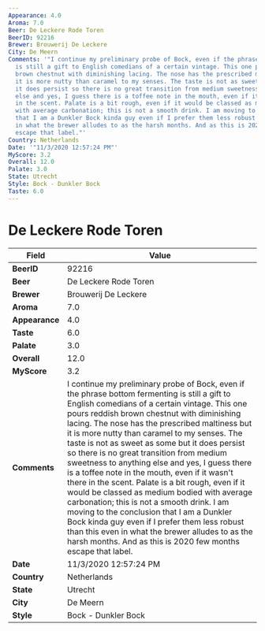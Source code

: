 ```yaml
---
Appearance: 4.0
Aroma: 7.0
Beer: De Leckere Rode Toren
BeerID: 92216
Brewer: Brouwerij De Leckere
City: De Meern
Comments: '"I continue my preliminary probe of Bock, even if the phrase bottom fermenting
  is still a gift to English comedians of a certain vintage. This one pours reddish
  brown chestnut with diminishing lacing. The nose has the prescribed maltiness but
  it is more nutty than caramel to my senses. The taste is not as sweet as some but
  it does persist so there is no great transition from medium sweetness to anything
  else and yes, I guess there is a toffee note in the mouth, even if it wasn''t there
  in the scent. Palate is a bit rough, even if it would be classed as medium bodied
  with average carbonation; this is not a smooth drink. I am moving to the conclusion
  that I am a Dunkler Bock kinda guy even if I prefer them less robust than this even
  in what the brewer alludes to as the harsh months. And as this is 2020 few months
  escape that label."'
Country: Netherlands
Date: '"11/3/2020 12:57:24 PM"'
MyScore: 3.2
Overall: 12.0
Palate: 3.0
State: Utrecht
Style: Bock - Dunkler Bock
Taste: 6.0
---
```


# De Leckere Rode Toren

| Field         | Value |
|---------------|-------|
| **BeerID** | 92216 |
| **Beer** | De Leckere Rode Toren |
| **Brewer** | Brouwerij De Leckere |
| **Aroma** | 7.0 |
| **Appearance** | 4.0 |
| **Taste** | 6.0 |
| **Palate** | 3.0 |
| **Overall** | 12.0 |
| **MyScore** | 3.2 |
| **Comments** | I continue my preliminary probe of Bock, even if the phrase bottom fermenting is still a gift to English comedians of a certain vintage. This one pours reddish brown chestnut with diminishing lacing. The nose has the prescribed maltiness but it is more nutty than caramel to my senses. The taste is not as sweet as some but it does persist so there is no great transition from medium sweetness to anything else and yes, I guess there is a toffee note in the mouth, even if it wasn't there in the scent. Palate is a bit rough, even if it would be classed as medium bodied with average carbonation; this is not a smooth drink. I am moving to the conclusion that I am a Dunkler Bock kinda guy even if I prefer them less robust than this even in what the brewer alludes to as the harsh months. And as this is 2020 few months escape that label. |
| **Date** | 11/3/2020 12:57:24 PM |
| **Country** | Netherlands |
| **State** | Utrecht |
| **City** | De Meern |
| **Style** | Bock - Dunkler Bock |
